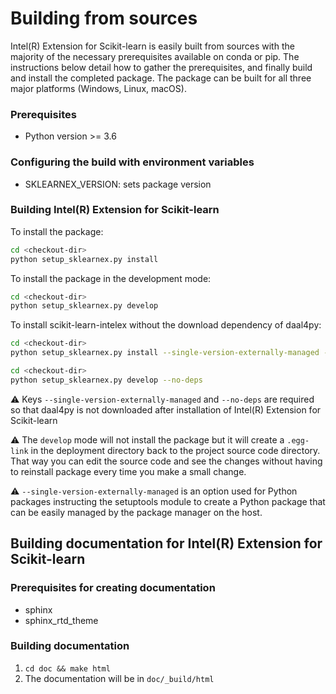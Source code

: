 # Building from sources
Intel(R) Extension for Scikit-learn is easily built from sources with the majority of the necessary prerequisites available on conda or pip. The instructions below detail how to gather the prerequisites, and finally build and install the completed package. The package can be built for all three major platforms (Windows, Linux, macOS).

### Prerequisites
* Python version >= 3.6

### Configuring the build with environment variables
* SKLEARNEX_VERSION: sets package version

### Building Intel(R) Extension for Scikit-learn
To install the package:

```bash
cd <checkout-dir>
python setup_sklearnex.py install
```

To install the package in the development mode:

```bash
cd <checkout-dir>
python setup_sklearnex.py develop
```

To install scikit-learn-intelex without the download dependency of daal4py:

```bash
cd <checkout-dir>
python setup_sklearnex.py install --single-version-externally-managed --record=record.txt
```
```bash
cd <checkout-dir>
python setup_sklearnex.py develop --no-deps
```

⚠️ Keys `--single-version-externally-managed` and `--no-deps` are required so that daal4py is not downloaded after installation of Intel(R) Extension for Scikit-learn

⚠️ The `develop` mode will not install the package but it will create a `.egg-link` in the deployment directory 
back to the project source code directory. That way you can edit the source code and see the changes 
without having to reinstall package every time you make a small change.

⚠️ `--single-version-externally-managed` is an option used for Python packages instructing the setuptools module 
to create a Python package that can be easily managed by the package manager on the host.

## Building documentation for Intel(R) Extension for Scikit-learn
### Prerequisites for creating documentation
* sphinx
* sphinx_rtd_theme

### Building documentation
1. ```cd doc && make html```
2. The documentation will be in ```doc/_build/html```

